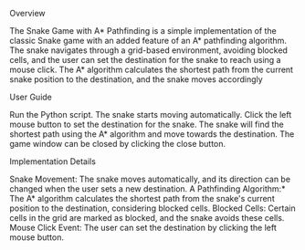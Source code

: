 Overview

The Snake Game with A* Pathfinding is a simple implementation of the classic Snake game with an added feature of an A* pathfinding algorithm. The snake navigates through a grid-based environment, avoiding blocked cells, and the user can set the destination for the snake to reach using a mouse click. The A* algorithm calculates the shortest path from the current snake position to the destination, and the snake moves accordingly

User Guide

Run the Python script.
The snake starts moving automatically.
Click the left mouse button to set the destination for the snake.
The snake will find the shortest path using the A* algorithm and move towards the destination.
The game window can be closed by clicking the close button.

Implementation Details

Snake Movement: The snake moves automatically, and its direction can be changed when the user sets a new destination.
A Pathfinding Algorithm:* The A* algorithm calculates the shortest path from the snake's current position to the destination, considering blocked cells.
Blocked Cells: Certain cells in the grid are marked as blocked, and the snake avoids these cells.
Mouse Click Event: The user can set the destination by clicking the left mouse button.
